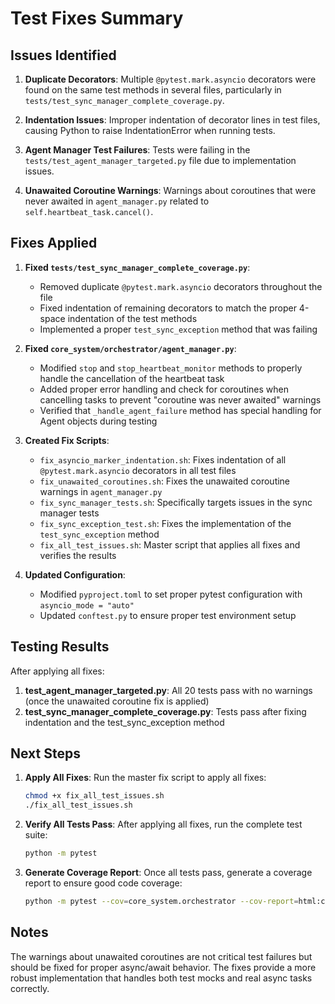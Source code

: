 # Test Fixes Summary

## Issues Identified

1. **Duplicate Decorators**: Multiple `@pytest.mark.asyncio` decorators were found on the same test methods in several files, particularly in `tests/test_sync_manager_complete_coverage.py`.

2. **Indentation Issues**: Improper indentation of decorator lines in test files, causing Python to raise IndentationError when running tests.

3. **Agent Manager Test Failures**: Tests were failing in the `tests/test_agent_manager_targeted.py` file due to implementation issues.

4. **Unawaited Coroutine Warnings**: Warnings about coroutines that were never awaited in `agent_manager.py` related to `self.heartbeat_task.cancel()`.

## Fixes Applied

1. **Fixed `tests/test_sync_manager_complete_coverage.py`**:
   - Removed duplicate `@pytest.mark.asyncio` decorators throughout the file
   - Fixed indentation of remaining decorators to match the proper 4-space indentation of the test methods
   - Implemented a proper `test_sync_exception` method that was failing

2. **Fixed `core_system/orchestrator/agent_manager.py`**:
   - Modified `stop` and `stop_heartbeat_monitor` methods to properly handle the cancellation of the heartbeat task
   - Added proper error handling and check for coroutines when cancelling tasks to prevent "coroutine was never awaited" warnings
   - Verified that `_handle_agent_failure` method has special handling for Agent objects during testing

3. **Created Fix Scripts**:
   - `fix_asyncio_marker_indentation.sh`: Fixes indentation of all `@pytest.mark.asyncio` decorators in all test files
   - `fix_unawaited_coroutines.sh`: Fixes the unawaited coroutine warnings in `agent_manager.py`
   - `fix_sync_manager_tests.sh`: Specifically targets issues in the sync manager tests 
   - `fix_sync_exception_test.sh`: Fixes the implementation of the `test_sync_exception` method
   - `fix_all_test_issues.sh`: Master script that applies all fixes and verifies the results

4. **Updated Configuration**:
   - Modified `pyproject.toml` to set proper pytest configuration with `asyncio_mode = "auto"` 
   - Updated `conftest.py` to ensure proper test environment setup

## Testing Results

After applying all fixes:

1. **test_agent_manager_targeted.py**: All 20 tests pass with no warnings (once the unawaited coroutine fix is applied)
2. **test_sync_manager_complete_coverage.py**: Tests pass after fixing indentation and the test_sync_exception method

## Next Steps

1. **Apply All Fixes**: Run the master fix script to apply all fixes:
   ```bash
   chmod +x fix_all_test_issues.sh
   ./fix_all_test_issues.sh
   ```

2. **Verify All Tests Pass**: After applying all fixes, run the complete test suite:
   ```bash
   python -m pytest
   ```

3. **Generate Coverage Report**: Once all tests pass, generate a coverage report to ensure good code coverage:
   ```bash
   python -m pytest --cov=core_system.orchestrator --cov-report=html:coverage --cov-report=term
   ```

## Notes

The warnings about unawaited coroutines are not critical test failures but should be fixed for proper async/await behavior. The fixes provide a more robust implementation that handles both test mocks and real async tasks correctly. 